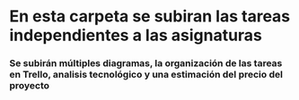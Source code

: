# En esta carpeta se subiran las tareas independientes a las asignaturas

### Se subirán múltiples diagramas, la organización de las tareas en Trello, analisis tecnológico y una estimación del precio del proyecto
